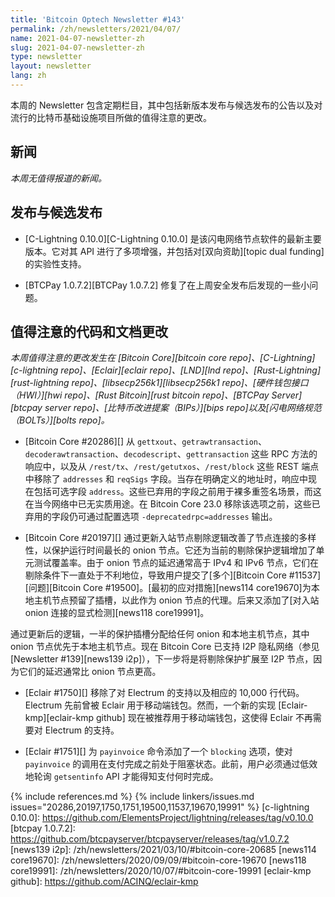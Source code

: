 ```yaml
---
title: 'Bitcoin Optech Newsletter #143'
permalink: /zh/newsletters/2021/04/07/
name: 2021-04-07-newsletter-zh
slug: 2021-04-07-newsletter-zh
type: newsletter
layout: newsletter
lang: zh
---
```

本周的 Newsletter 包含定期栏目，其中包括新版本发布与候选发布的公告以及对流行的比特币基础设施项目所做的值得注意的更改。

## 新闻

*本周无值得报道的新闻。*

## 发布与候选发布

- [C-Lightning 0.10.0][C-Lightning 0.10.0] 是该闪电网络节点软件的最新主要版本。它对其 API 进行了多项增强，并包括对[双向资助][topic dual funding] 的实验性支持。

- [BTCPay 1.0.7.2][BTCPay 1.0.7.2] 修复了在上周安全发布后发现的一些小问题。

## 值得注意的代码和文档更改

*本周值得注意的更改发生在 [Bitcoin Core][bitcoin core repo]、[C-Lightning][c-lightning repo]、[Eclair][eclair repo]、[LND][lnd repo]、[Rust-Lightning][rust-lightning repo]、[libsecp256k1][libsecp256k1 repo]、[硬件钱包接口（HWI）][hwi repo]、[Rust Bitcoin][rust bitcoin repo]、[BTCPay Server][btcpay server repo]、[比特币改进提案（BIPs）][bips repo]以及[闪电网络规范（BOLTs）][bolts repo]。*

- [Bitcoin Core #20286][] 从 `gettxout`、`getrawtransaction`、`decoderawtransaction`、`decodescript`、`gettransaction` 这些 RPC 方法的响应中，以及从 `/rest/tx`、`/rest/getutxos`、`/rest/block` 这些 REST 端点中移除了 `addresses` 和 `reqSigs` 字段。当存在明确定义的地址时，响应中现在包括可选字段 `address`。这些已弃用的字段之前用于裸多重签名场景，而这在当今网络中已无实质用途。在 Bitcoin Core 23.0 移除该选项之前，这些已弃用的字段仍可通过配置选项 `-deprecatedrpc=addresses` 输出。

- [Bitcoin Core #20197][] 通过更新入站节点剔除逻辑改善了节点连接的多样性，以保护运行时间最长的 onion 节点。它还为当前的剔除保护逻辑增加了单元测试覆盖率。由于 onion 节点的延迟通常高于 IPv4 和 IPv6 节点，它们在剔除条件下一直处于不利地位，导致用户提交了[多个][Bitcoin Core #11537][问题][Bitcoin Core #19500]。[最初的应对措施][news114 core19670]为本地主机节点预留了插槽，以此作为 onion 节点的代理。后来又添加了[对入站 onion 连接的显式检测][news118 core19991]。

通过更新后的逻辑，一半的保护插槽分配给任何 onion 和本地主机节点，其中 onion 节点优先于本地主机节点。现在 Bitcoin Core 已支持 I2P 隐私网络（参见 [Newsletter #139][news139 i2p]），下一步将是将剔除保护扩展至 I2P 节点，因为它们的延迟通常比 onion 节点更高。

- [Eclair #1750][] 移除了对 Electrum 的支持以及相应的 10,000 行代码。Electrum 先前曾被 Eclair 用于移动端钱包。然而，一个新的实现 [Eclair-kmp][eclair-kmp github] 现在被推荐用于移动端钱包，这使得 Eclair 不再需要对 Electrum 的支持。

- [Eclair #1751][] 为 `payinvoice` 命令添加了一个 `blocking` 选项，使对 `payinvoice` 的调用在支付完成之前处于阻塞状态。此前，用户必须通过低效地轮询 `getsentinfo` API 才能得知支付何时完成。


{% include references.md %}
{% include linkers/issues.md issues="20286,20197,1750,1751,19500,11537,19670,19991" %}
[c-lightning 0.10.0]: https://github.com/ElementsProject/lightning/releases/tag/v0.10.0
[btcpay 1.0.7.2]: https://github.com/btcpayserver/btcpayserver/releases/tag/v1.0.7.2
[news139 i2p]: /zh/newsletters/2021/03/10/#bitcoin-core-20685
[news114 core19670]: /zh/newsletters/2020/09/09/#bitcoin-core-19670
[news118 core19991]: /zh/newsletters/2020/10/07/#bitcoin-core-19991
[eclair-kmp github]: https://github.com/ACINQ/eclair-kmp
